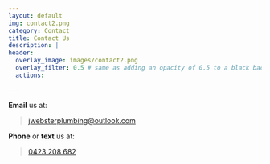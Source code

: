 ```yaml
---
layout: default
img: contact2.png
category: Contact
title: Contact Us
description: |
header:
  overlay_image: images/contact2.png
  overlay_filter: 0.5 # same as adding an opacity of 0.5 to a black background
  actions:

---
```

**Email** us at:
> <jwebsterplumbing@outlook.com>

**Phone** or **text** us at:
> [0423 208 682](tel:0423208682)
